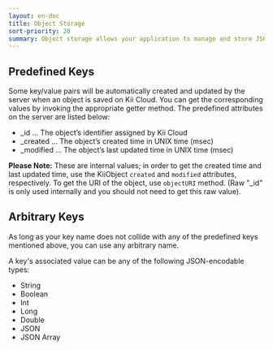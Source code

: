 ```yaml
---
layout: en-doc
title: Object Storage
sort-priority: 20
summary: Object storage allows your application to manage and store JSON-style objects with arbitrary key/value pairs. You can freely define your objects by adding any JSON-encodable data without ever having to do any server-side customization.
---
```

## Predefined Keys

Some key/value pairs will be automatically created and updated by the server when an object is saved on Kii Cloud.  You can get the corresponding values by invoking the appropriate getter method. The predefined attributes on the server are listed below:

* \_id ... The object’s identifier assigned by Kii Cloud
* \_created ... The object’s created time in UNIX time (msec)
* \_modified ... The object’s last updated time in UNIX time (msec)

**Please Note:** These are internal values; in order to get the created time
and last updated time, use the KiiObject `created` and `modified` attributes,
respectively. To get the URI of the object, use `objectURI` method. (Raw "\_id"
is only used internally and you should not need to get this raw value).

## Arbitrary Keys

As long as your key name does not collide with any of the predefined keys
mentioned above, you can use any arbitrary name.

A key's associated value can be any of the following JSON-encodable types:

* String
* Boolean
* Int
* Long
* Double
* JSON
* JSON Array
